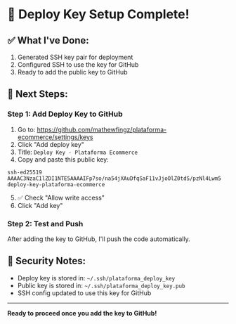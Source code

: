 # 🔑 Deploy Key Setup Complete!

## ✅ What I've Done:
1. Generated SSH key pair for deployment
2. Configured SSH to use the key for GitHub
3. Ready to add the public key to GitHub

## 🚀 Next Steps:

### Step 1: Add Deploy Key to GitHub
1. Go to: https://github.com/mathewfingz/plataforma-ecommerce/settings/keys
2. Click "Add deploy key"
3. Title: `Deploy Key - Plataforma Ecommerce`
4. Copy and paste this public key:

```
ssh-ed25519 AAAAC3NzaC1lZDI1NTE5AAAAIFp7so/na54jXAuDfqSaF11vJjoOlZ0tdS/pzNl4Lwm5 deploy-key-plataforma-ecommerce
```

5. ✅ Check "Allow write access"
6. Click "Add key"

### Step 2: Test and Push
After adding the key to GitHub, I'll push the code automatically.

## 🔐 Security Notes:
- Deploy key is stored in: `~/.ssh/plataforma_deploy_key`
- Public key is stored in: `~/.ssh/plataforma_deploy_key.pub`
- SSH config updated to use this key for GitHub

---
**Ready to proceed once you add the key to GitHub!**